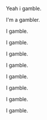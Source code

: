 Yeah i gamble.

I'm a gambler.

I gamble.

I gamble.

I gamble.

I gamble.

I gamble.

I gamble.

I gamble.

I gamble.
